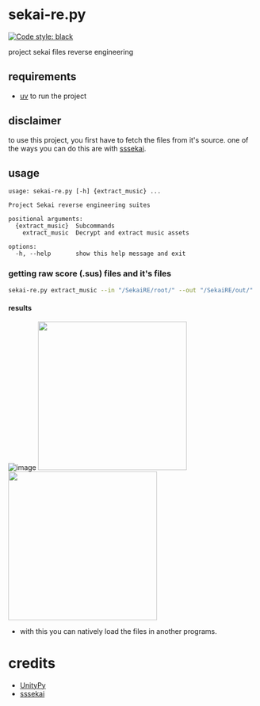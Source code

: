 # sekai-re.py
[![Code style: black](https://img.shields.io/badge/code%20style-black-000000.svg)](https://github.com/psf/black)


project sekai files reverse engineering

## requirements
- [uv](https://github.com/astral-sh/uv) to run the project

## disclaimer
to use this project, you first have to fetch the files from it's source.
one of the ways you can do this are with [sssekai](https://github.com/mos9527/sssekai).

## usage
```
usage: sekai-re.py [-h] {extract_music} ...

Project Sekai reverse engineering suites

positional arguments:
  {extract_music}  Subcommands
    extract_music  Decrypt and extract music assets

options:
  -h, --help       show this help message and exit
```
### getting raw score (.sus) files and it's files
``` bash
sekai-re.py extract_music --in "/SekaiRE/root/" --out "/SekaiRE/out/"
```
#### results
![image](https://github.com/user-attachments/assets/e49bb3de-1c57-4467-8d58-610be6f908a8)
<img src="https://github.com/user-attachments/assets/256355f3-d0df-4b60-ac30-ffe606a7275d" height="300px">
<img src="https://github.com/user-attachments/assets/03fe7589-6e9f-47ab-bf9e-e7ac433a8c81" height="300px">
* with this you can natively load the files in another programs.

# credits
* [UnityPy](https://github.com/K0lb3/UnityPy)
* [sssekai](https://github.com/mos9527/sssekai)
